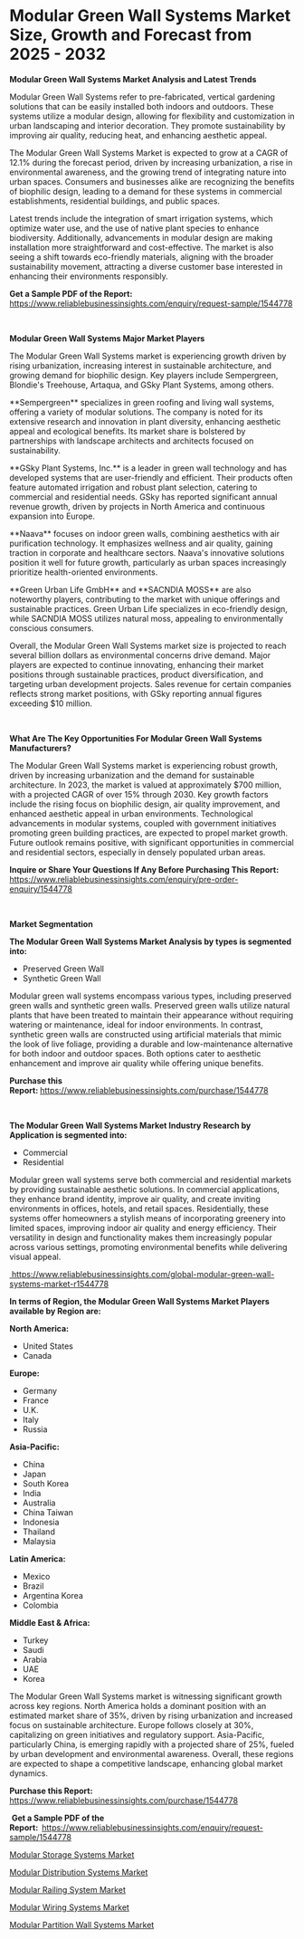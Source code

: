 <p><h1>Modular Green Wall Systems Market Size, Growth and Forecast from 2025 - 2032</h1></p><p><strong>Modular Green Wall Systems Market Analysis and Latest Trends</strong></p>
<p><p>Modular Green Wall Systems refer to pre-fabricated, vertical gardening solutions that can be easily installed both indoors and outdoors. These systems utilize a modular design, allowing for flexibility and customization in urban landscaping and interior decoration. They promote sustainability by improving air quality, reducing heat, and enhancing aesthetic appeal. </p><p>The Modular Green Wall Systems Market is expected to grow at a CAGR of 12.1% during the forecast period, driven by increasing urbanization, a rise in environmental awareness, and the growing trend of integrating nature into urban spaces. Consumers and businesses alike are recognizing the benefits of biophilic design, leading to a demand for these systems in commercial establishments, residential buildings, and public spaces. </p><p>Latest trends include the integration of smart irrigation systems, which optimize water use, and the use of native plant species to enhance biodiversity. Additionally, advancements in modular design are making installation more straightforward and cost-effective. The market is also seeing a shift towards eco-friendly materials, aligning with the broader sustainability movement, attracting a diverse customer base interested in enhancing their environments responsibly.</p></p>
<p><strong>Get a Sample PDF of the Report:&nbsp;</strong> <a href="https://www.reliablebusinessinsights.com/enquiry/request-sample/1544778?utm_campaign=1873&utm_medium=2&utm_source=Github&utm_content=ia&utm_term=17022025&utm_id=modular-green-wall-systems">https://www.reliablebusinessinsights.com/enquiry/request-sample/1544778</a></p>
<p>&nbsp;</p>
<p><strong>Modular Green Wall Systems Major Market Players</strong></p>
<p><p>The Modular Green Wall Systems market is experiencing growth driven by rising urbanization, increasing interest in sustainable architecture, and growing demand for biophilic design. Key players include Sempergreen, Blondie's Treehouse, Artaqua, and GSky Plant Systems, among others.</p><p>**Sempergreen** specializes in green roofing and living wall systems, offering a variety of modular solutions. The company is noted for its extensive research and innovation in plant diversity, enhancing aesthetic appeal and ecological benefits. Its market share is bolstered by partnerships with landscape architects and architects focused on sustainability.</p><p>**GSky Plant Systems, Inc.** is a leader in green wall technology and has developed systems that are user-friendly and efficient. Their products often feature automated irrigation and robust plant selection, catering to commercial and residential needs. GSky has reported significant annual revenue growth, driven by projects in North America and continuous expansion into Europe.</p><p>**Naava** focuses on indoor green walls, combining aesthetics with air purification technology. It emphasizes wellness and air quality, gaining traction in corporate and healthcare sectors. Naava's innovative solutions position it well for future growth, particularly as urban spaces increasingly prioritize health-oriented environments.</p><p>**Green Urban Life GmbH** and **SACNDIA MOSS** are also noteworthy players, contributing to the market with unique offerings and sustainable practices. Green Urban Life specializes in eco-friendly design, while SACNDIA MOSS utilizes natural moss, appealing to environmentally conscious consumers.</p><p>Overall, the Modular Green Wall Systems market size is projected to reach several billion dollars as environmental concerns drive demand. Major players are expected to continue innovating, enhancing their market positions through sustainable practices, product diversification, and targeting urban development projects. Sales revenue for certain companies reflects strong market positions, with GSky reporting annual figures exceeding $10 million.</p></p>
<p>&nbsp;</p>
<p><strong>What Are The Key Opportunities For Modular Green Wall Systems Manufacturers?</strong></p>
<p><p>The Modular Green Wall Systems market is experiencing robust growth, driven by increasing urbanization and the demand for sustainable architecture. In 2023, the market is valued at approximately $700 million, with a projected CAGR of over 15% through 2030. Key growth factors include the rising focus on biophilic design, air quality improvement, and enhanced aesthetic appeal in urban environments. Technological advancements in modular systems, coupled with government initiatives promoting green building practices, are expected to propel market growth. Future outlook remains positive, with significant opportunities in commercial and residential sectors, especially in densely populated urban areas.</p></p>
<p><strong>Inquire or Share Your Questions If Any Before Purchasing This Report:</strong> <a href="https://www.reliablebusinessinsights.com/enquiry/pre-order-enquiry/1544778?utm_campaign=1873&utm_medium=2&utm_source=Github&utm_content=ia&utm_term=17022025&utm_id=modular-green-wall-systems">https://www.reliablebusinessinsights.com/enquiry/pre-order-enquiry/1544778</a></p>
<p>&nbsp;</p>
<p><strong>Market Segmentation</strong></p>
<p><strong>The Modular Green Wall Systems Market Analysis by types is segmented into:</strong></p>
<p><ul><li>Preserved Green Wall</li><li>Synthetic Green Wall</li></ul></p>
<p><p>Modular green wall systems encompass various types, including preserved green walls and synthetic green walls. Preserved green walls utilize natural plants that have been treated to maintain their appearance without requiring watering or maintenance, ideal for indoor environments. In contrast, synthetic green walls are constructed using artificial materials that mimic the look of live foliage, providing a durable and low-maintenance alternative for both indoor and outdoor spaces. Both options cater to aesthetic enhancement and improve air quality while offering unique benefits.</p></p>
<p><strong>Purchase this Report:&nbsp;</strong><a href="https://www.reliablebusinessinsights.com/purchase/1544778?utm_campaign=1873&utm_medium=2&utm_source=Github&utm_content=ia&utm_term=17022025&utm_id=modular-green-wall-systems">https://www.reliablebusinessinsights.com/purchase/1544778</a></p>
<p>&nbsp;</p>
<p><strong>The Modular Green Wall Systems Market Industry Research by Application is segmented into:</strong></p>
<p><ul><li>Commercial</li><li>Residential</li></ul></p>
<p><p>Modular green wall systems serve both commercial and residential markets by providing sustainable aesthetic solutions. In commercial applications, they enhance brand identity, improve air quality, and create inviting environments in offices, hotels, and retail spaces. Residentially, these systems offer homeowners a stylish means of incorporating greenery into limited spaces, improving indoor air quality and energy efficiency. Their versatility in design and functionality makes them increasingly popular across various settings, promoting environmental benefits while delivering visual appeal.</p></p>
<p><a href="https://www.reliablebusinessinsights.com/global-modular-green-wall-systems-market-r1544778?utm_campaign=1873&utm_medium=2&utm_source=Github&utm_content=ia&utm_term=17022025&utm_id=modular-green-wall-systems">&nbsp;https://www.reliablebusinessinsights.com/global-modular-green-wall-systems-market-r1544778</a></p>
<p><strong>In terms of Region, the Modular Green Wall Systems Market Players available by Region are:</strong></p>
<p>
    <p> <strong> North America: </strong>
        <ul>
            <li>United States</li>
            <li>Canada</li>
        </ul>
        </p> 
    <p> <strong> Europe: </strong>
        <ul>
            <li>Germany</li>
            <li>France</li>
            <li>U.K.</li>
            <li>Italy</li>
            <li>Russia</li>
        </ul>
        </p> 
    <p> <strong> Asia-Pacific: </strong>
        <ul>
            <li>China</li>
            <li>Japan</li>
            <li>South Korea</li>
            <li>India</li>
            <li>Australia</li>
            <li>China Taiwan</li>
            <li>Indonesia</li>
            <li>Thailand</li>
            <li>Malaysia</li>
        </ul>
        </p> 
    <p> <strong> Latin America: </strong>
        <ul>
            <li>Mexico</li>
            <li>Brazil</li>
            <li>Argentina Korea</li>
            <li>Colombia</li>
        </ul>
        </p> 
    <p> <strong> Middle East & Africa: </strong>
        <ul>
            <li>Turkey</li>
            <li>Saudi</li>
            <li>Arabia</li>
            <li>UAE</li>
            <li>Korea</li>
        </ul>
    </p>
    </p>
<p><p>The Modular Green Wall Systems market is witnessing significant growth across key regions. North America holds a dominant position with an estimated market share of 35%, driven by rising urbanization and increased focus on sustainable architecture. Europe follows closely at 30%, capitalizing on green initiatives and regulatory support. Asia-Pacific, particularly China, is emerging rapidly with a projected share of 25%, fueled by urban development and environmental awareness. Overall, these regions are expected to shape a competitive landscape, enhancing global market dynamics.</p></p>
<p><strong>Purchase this Report: </strong><a href="https://www.reliablebusinessinsights.com/purchase/1544778?utm_campaign=1873&utm_medium=2&utm_source=Github&utm_content=ia&utm_term=17022025&utm_id=modular-green-wall-systems">https://www.reliablebusinessinsights.com/purchase/1544778</a></p>
<p>&nbsp;<strong>Get a Sample PDF of the Report:&nbsp;&nbsp;</strong><a href="https://www.reliablebusinessinsights.com/enquiry/request-sample/1544778?utm_campaign=1873&utm_medium=2&utm_source=Github&utm_content=ia&utm_term=17022025&utm_id=modular-green-wall-systems">https://www.reliablebusinessinsights.com/enquiry/request-sample/1544778</a></p>
<p><strong></strong></p>
<p><p><a href="https://github.com/chinwonhanie/Market-Research-Report-List-1/blob/main/modular-storage-systems-market.md?utm_campaign=1873&utm_medium=2&utm_source=Github&utm_content=ia&utm_term=17022025&utm_id=modular-green-wall-systems">Modular Storage Systems Market</a></p><p><a href="https://github.com/shirlantosx7/Market-Research-Report-List-1/blob/main/modular-distribution-systems-market.md?utm_campaign=1873&utm_medium=2&utm_source=Github&utm_content=ia&utm_term=17022025&utm_id=modular-green-wall-systems">Modular Distribution Systems Market</a></p><p><a href="https://github.com/ziwersekos/Market-Research-Report-List-1/blob/main/modular-railing-system-market.md?utm_campaign=1873&utm_medium=2&utm_source=Github&utm_content=ia&utm_term=17022025&utm_id=modular-green-wall-systems">Modular Railing System Market</a></p><p><a href="https://github.com/domnikgisken/Market-Research-Report-List-1/blob/main/modular-wiring-systems-market.md?utm_campaign=1873&utm_medium=2&utm_source=Github&utm_content=ia&utm_term=17022025&utm_id=modular-green-wall-systems">Modular Wiring Systems Market</a></p><p><a href="https://github.com/raquinyagua/Market-Research-Report-List-1/blob/main/modular-partition-wall-systems-market.md?utm_campaign=1873&utm_medium=2&utm_source=Github&utm_content=ia&utm_term=17022025&utm_id=modular-green-wall-systems">Modular Partition Wall Systems Market</a></p></p>